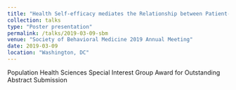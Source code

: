 ```yaml
---
title: "Health Self-efficacy mediates the Relationship between Patient-Centered Communication and Physical and Emotional Health"
collection: talks
type: "Poster presentation"
permalink: /talks/2019-03-09-sbm
venue: "Society of Behavioral Medicine 2019 Annual Meeting"
date: 2019-03-09
location: "Washington, DC"
---
```


Population Health Sciences Special Interest Group Award for Outstanding Abstract Submission
